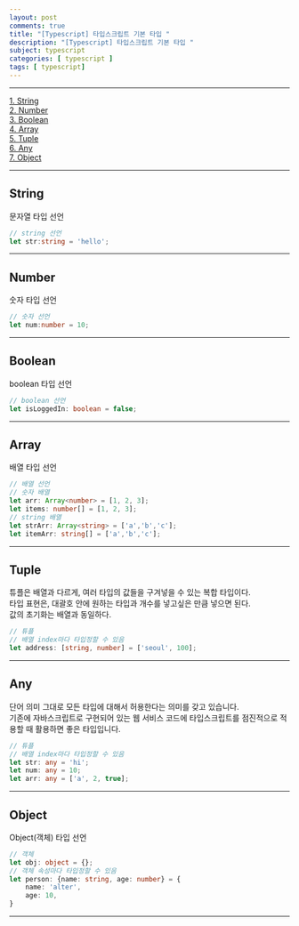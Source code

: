 ```yaml
---
layout: post
comments: true
title: "[Typescript] 타입스크립트 기본 타입 "
description: "[Typescript] 타입스크립트 기본 타입 "
subject: typescript
categories: [ typescript ]
tags: [ typescript]
---
```


<hr>

[1. String](#ts-basic-1)  
[2. Number](#ts-basic-2)  
[3. Boolean](#ts-basic-3)  
[4. Array](#ts-basic-4)  
[5. Tuple](#ts-basic-5)  
[6. Any](#ts-basic-6)  
[7. Object](#ts-basic-7)  

<hr>

## String <a name="ts-basic-1"></a>

문자열 타입 선언

```typescript
// string 선언
let str:string = 'hello';
```

<hr>

## Number <a name="ts-basic-2"></a>

숫자 타입 선언

```typescript
// 숫자 선언
let num:number = 10;
```

<hr>

## Boolean <a name="ts-basic-3"></a>

boolean 타입 선언

```typescript
// boolean 선언
let isLoggedIn: boolean = false;
```

<hr>

## Array <a name="ts-basic-4"></a>

배열 타입 선언

```typescript
// 배열 선언
// 숫자 배열
let arr: Array<number> = [1, 2, 3];
let items: number[] = [1, 2, 3];
// string 배열
let strArr: Array<string> = ['a','b','c'];
let itemArr: string[] = ['a','b','c'];
```

<hr>

## Tuple <a name="ts-basic-5"></a>

튜플은 배열과 다르게, 여러 타입의 값들을 구겨넣을 수 있는 복합 타입이다.  
타입 표현은, 대괄호 안에 원하는 타입과 개수를 넣고싶은 만큼 넣으면 된다.  
값의 초기화는 배열과 동일하다.  

```typescript
// 튜플
// 배열 index마다 타입정할 수 있음
let address: [string, number] = ['seoul', 100];
```

<hr>

## Any <a name="ts-basic-6"></a>

단어 의미 그대로 모든 타입에 대해서 허용한다는 의미를 갖고 있습니다.  
기존에 자바스크립트로 구현되어 있는 웹 서비스 코드에 타입스크립트를 점진적으로 적용할 때 활용하면 좋은 타입입니다. 

```typescript
// 튜플
// 배열 index마다 타입정할 수 있음
let str: any = 'hi';
let num: any = 10;
let arr: any = ['a', 2, true];
```

<hr>

## Object <a name="ts-basic-7"></a>

Object(객체) 타입 선언

```typescript
// 객체
let obj: object = {};
// 객체 속성마다 타입정할 수 있음
let person: {name: string, age: number} = {
    name: 'alter',
    age: 10,
}
```

<hr>



